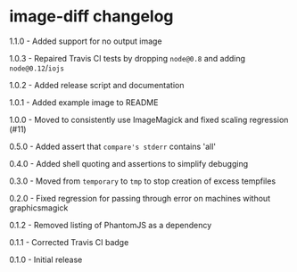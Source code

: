 # image-diff changelog
1.1.0 - Added support for no output image

1.0.3 - Repaired Travis CI tests by dropping `node@0.8` and adding `node@0.12`/`iojs`

1.0.2 - Added release script and documentation

1.0.1 - Added example image to README

1.0.0 - Moved to consistently use ImageMagick and fixed scaling regression (#11)

0.5.0 - Added assert that `compare's stderr` contains 'all'

0.4.0 - Added shell quoting and assertions to simplify debugging

0.3.0 - Moved from `temporary` to `tmp` to stop creation of excess tempfiles

0.2.0 - Fixed regression for passing through error on machines without graphicsmagick

0.1.2 - Removed listing of PhantomJS as a dependency

0.1.1 - Corrected Travis CI badge

0.1.0 - Initial release
